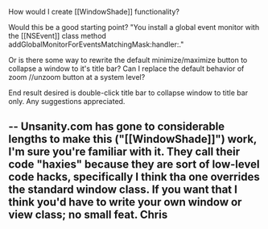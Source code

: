How would I create [[WindowShade]] functionality?

Would this be a good starting point?
"You install a global event monitor with the [[NSEvent]] class method addGlobalMonitorForEventsMatchingMask:handler:."

Or is there some way to rewrite the default minimize/maximize button to collapse a window to it's title bar?
Can I replace the default behavior of zoom //unzoom button at a system level?

End result desired is double-click title bar to collapse window to title bar only.
Any suggestions appreciated.

--
Unsanity.com has gone to considerable lengths to make this ("[[WindowShade]]") work, I'm sure you're familiar with it. They call their code "haxies" because they are sort of low-level code hacks, specifically I think tha one overrides the standard window class. If you want that I think you'd have to write your own window or view class; no small feat.
Chris
--
